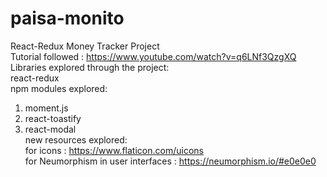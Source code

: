 # paisa-monito
React-Redux Money Tracker Project <br/>
Tutorial followed : https://www.youtube.com/watch?v=q6LNf3QzgXQ <br/>
Libraries explored through the project: <br/>
react-redux <br/>
npm modules explored:
1. moment.js <br/>
2. react-toastify <br/>
3. react-modal <br/>
new resources explored:<br/>
for icons : https://www.flaticon.com/uicons <br/>
for Neumorphism in user interfaces : https://neumorphism.io/#e0e0e0
